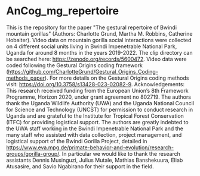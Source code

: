 # AnCog_mg_repertoire

This is the repository for the paper "The gestural repertoire of Bwindi mountain gorillas" (Authors: Charlotte Grund, Martha M. Robbins, Catherine Hobaiter).
Video data on mountain gorilla social interactions were collected on 4 different social units living in Bwindi Impenetrable National Park, Uganda for around 8 months in the years 2019-2022. The clip directory can be searched here: https://zenodo.org/records/5600472. Video data were coded following the Gestural Origins coding framework (https://github.com/CharlotteGrund/Gestural_Origins_Coding-methods_paper). For more details on the Gestural Origins coding methods visit: https://doi.org/10.3758/s13428-023-02082-9.
Acknowledgements: This research received funding from the European Union’s 8th Framework Programme, Horizon 2020, under grant agreement no 802719. The authors thank the Uganda Wildlife Authority (UWA) and the Uganda National Council for Science and Technology (UNCST) for permission to conduct research in Uganda and are grateful to the Institute for Tropical Forest Conservation (ITFC) for providing logistical support. The authors are greatly indebted to the UWA staff working in the Bwindi Impenetrable National Park and the many staff who assisted with data collection, project management, and logistical support of the Bwindi Gorilla Project, detailed in https://www.eva.mpg.de/primate-behavior-and-evolution/research-groups/gorilla-group/. In particular we would like to thank the research assistants Dennis Musinguzi, Julius Mutale, Mathias Banshekuura, Eliab Atusasire, and Savio Ngabirano for their support in the field.
